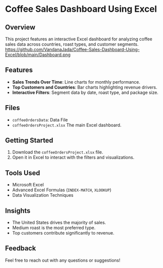# Coffee Sales Dashboard Using Excel

## Overview
This project features an interactive Excel dashboard for analyzing coffee sales data across countries, roast types, and customer segments.
https://github.com/VandanaJada/Coffee-Sales-Dashboard-Using-Excel/blob/main/Dashboard.png

## Features
- **Sales Trends Over Time**: Line charts for monthly performance.
- **Top Customers and Countries**: Bar charts highlighting revenue drivers.
- **Interactive Filters**: Segment data by date, roast type, and package size.

## Files
- `coffeeOrdersData`: Data File
- `coffeeOrdersProject.xlsx` The main Excel dashboard.

## Getting Started
1. Download the `coffeeOrdersProject.xlsx` file.
2. Open it in Excel to interact with the filters and visualizations.

## Tools Used
- Microsoft Excel
- Advanced Excel Formulas (`INDEX-MATCH`, `XLOOKUP`)
- Data Visualization Techniques

## Insights
- The United States drives the majority of sales.
- Medium roast is the most preferred type.
- Top customers contribute significantly to revenue.

## Feedback
Feel free to reach out with any questions or suggestions!
